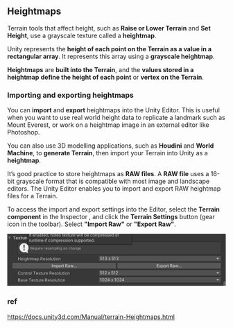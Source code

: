 ## Heightmaps
Terrain tools that affect height, such as **Raise or Lower Terrain** and **Set Height**, use a grayscale texture called a **heightmap**. 

Unity represents the **height of each point on the Terrain as a value in a rectangular array**. It represents this array using a **grayscale heightmap**. 

**Heightmaps** are **built into the Terrain**, and the **values stored in a heightmap** **define the height of each point** or **vertex on the Terrain**.

### Importing and exporting heightmaps

You can **import** and **export** heightmaps into the Unity Editor. 
This is useful when you want to use real world height data to replicate a landmark such as Mount Everest, or work on a heightmap image in an external editor like Photoshop. 

You can also use 3D modelling applications, such as **Houdini** and **World Machine**, to **generate Terrain**, then import your Terrain into Unity as a **heightmap**.


It’s good practice to store heightmaps as **RAW files**. A **RAW file** uses a 16-bit grayscale format that is compatible with most image and landscape editors. The Unity Editor enables you to import and export RAW heightmap files for a Terrain.

To access the import and export settings into the Editor, select the **Terrain component** in the Inspector
, and click the **Terrain Settings** button (gear icon in the toolbar). Select **"Import Raw"** or **"Export Raw"**.


![](./img/heightmap.png)

### ref 
https://docs.unity3d.com/Manual/terrain-Heightmaps.html

